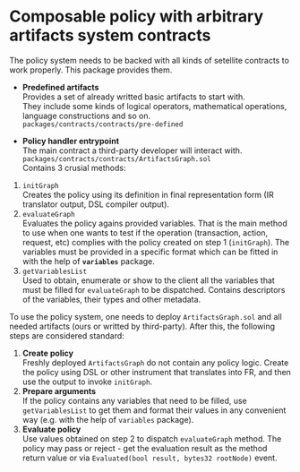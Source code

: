 # Composable policy with arbitrary artifacts system contracts
The policy system needs to be backed with all kinds of setellite contracts to work properly. This package provides them.

- **Predefined artifacts** \
Provides a set of already writted basic artifacts to start with. \
They include some kinds of logical operators, mathematical operations, language constructions and so on. \
`packages/contracts/contracts/pre-defined`

- **Policy handler entrypoint** \
The main contract a third-party developer will interact with. \
`packages/contracts/contracts/ArtifactsGraph.sol` \
Contains 3 crusial methods: 
1. `initGraph` \
Creates the policy using its definition in final representation form (IR translator output, DSL compiler output).
2. `evaluateGraph` \
Evaluates the policy agains provided variables.
That is the main method to use when one wants to test if the operation (transaction, action, request, etc) complies with the policy created on step 1 (`initGraph`).
The variables must be provided in a specific format which can be fitted in with the help of **`variables`** package.
3. `getVariablesList` \
Used to obtain, enumerate or show to the client all the variables that must be filled for `evaluateGraph` to be dispatched. Contains descriptors of the variables, their types and other metadata.

To use the policy system, one needs to deploy `ArtifactsGraph.sol`  and all needed artifacts (ours or writted by third-party). After this, the following steps are considered standard:
1. **Create policy** \
Freshly deployed `ArtifactsGraph` do not contain any policy logic.
Create the policy using DSL or other instrument that translates into FR, and then use the output to invoke `initGraph`.
2. **Prepare arguments** \
If the policy contains any variables that need to be filled, use `getVariablesList` to get them and format their values in any convenient way (e.g. with the help of `variables` package).
3. **Evaluate policy** \
Use values obtained on step 2 to dispatch `evaluateGraph` method. The policy may pass or reject - get the evaluation result as the method return value or via `Evaluated(bool result, bytes32 rootNode)` event.
